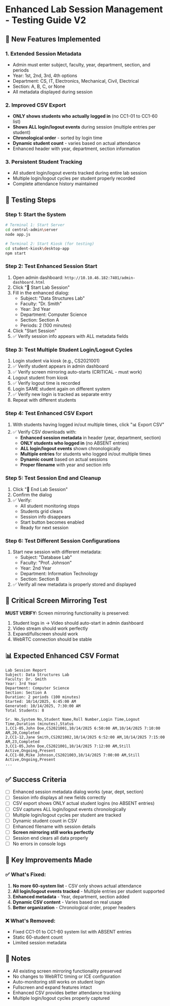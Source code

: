 # Enhanced Lab Session Management - Testing Guide V2

## 🚀 New Features Implemented

### 1. Extended Session Metadata
- Admin must enter subject, faculty, year, department, section, and periods
- Year: 1st, 2nd, 3rd, 4th options
- Department: CS, IT, Electronics, Mechanical, Civil, Electrical
- Section: A, B, C, or None
- All metadata displayed during session

### 2. Improved CSV Export
- **ONLY shows students who actually logged in** (no CC1-01 to CC1-60 list)
- **Shows ALL login/logout events** during session (multiple entries per student)
- **Chronological order** - sorted by login time
- **Dynamic student count** - varies based on actual attendance
- Enhanced header with year, department, section information

### 3. Persistent Student Tracking
- All student login/logout events tracked during entire lab session
- Multiple login/logout cycles per student properly recorded
- Complete attendance history maintained

## 🧪 Testing Steps

### Step 1: Start the System
```bash
# Terminal 1: Start Server
cd central-admin\server
node app.js

# Terminal 2: Start Kiosk (for testing)
cd student-kiosk\desktop-app
npm start
```

### Step 2: Test Enhanced Session Start
1. Open admin dashboard: `http://10.10.46.182:7401/admin-dashboard.html`
2. Click "🚀 Start Lab Session"
3. Fill in the enhanced dialog:
   - Subject: "Data Structures Lab"
   - Faculty: "Dr. Smith"
   - Year: 3rd Year
   - Department: Computer Science
   - Section: Section A
   - Periods: 2 (100 minutes)
4. Click "Start Session"
5. ✅ Verify session info appears with ALL metadata fields

### Step 3: Test Multiple Student Login/Logout Cycles
1. Login student via kiosk (e.g., CS2021001)
2. ✅ Verify student appears in admin dashboard
3. ✅ Verify screen mirroring auto-starts (CRITICAL - must work)
4. Logout student from kiosk
5. ✅ Verify logout time is recorded
6. Login SAME student again on different system
7. ✅ Verify new login is tracked as separate entry
8. Repeat with different students

### Step 4: Test Enhanced CSV Export
1. With students having logged in/out multiple times, click "📊 Export CSV"
2. ✅ Verify CSV downloads with:
   - **Enhanced session metadata** in header (year, department, section)
   - **ONLY students who logged in** (no ABSENT entries)
   - **ALL login/logout events** shown chronologically
   - **Multiple entries** for students who logged in/out multiple times
   - **Dynamic count** based on actual sessions
   - **Proper filename** with year and section info

### Step 5: Test Session End and Cleanup
1. Click "🛑 End Lab Session"
2. Confirm the dialog
3. ✅ Verify:
   - All student monitoring stops
   - Students grid clears
   - Session info disappears
   - Start button becomes enabled
   - Ready for next session

### Step 6: Test Different Session Configurations
1. Start new session with different metadata:
   - Subject: "Database Lab"
   - Faculty: "Prof. Johnson"
   - Year: 2nd Year
   - Department: Information Technology
   - Section: Section B
2. ✅ Verify all new metadata is properly stored and displayed

## 🚨 Critical Screen Mirroring Test

**MUST VERIFY:** Screen mirroring functionality is preserved:
1. Student logs in → Video should auto-start in admin dashboard
2. Video stream should work perfectly
3. Expand/fullscreen should work
4. WebRTC connection should be stable

## 📊 Expected Enhanced CSV Format

```csv
Lab Session Report
Subject: Data Structures Lab
Faculty: Dr. Smith
Year: 3rd Year
Department: Computer Science
Section: Section A
Duration: 2 periods (100 minutes)
Started: 10/14/2025, 6:45:00 AM
Generated: 10/14/2025, 7:30:00 AM
Total Students: 8

Sr. No,System No,Student Name,Roll Number,Login Time,Logout Time,Duration (minutes),Status
1,CC1-05,John Doe,CS2021001,10/14/2025 6:50:00 AM,10/14/2025 7:10:00 AM,20,Completed
2,CC1-12,Jane Smith,CS2021002,10/14/2025 6:52:00 AM,10/14/2025 7:15:00 AM,23,Completed
3,CC1-05,John Doe,CS2021001,10/14/2025 7:12:00 AM,Still Active,Ongoing,Present
4,CC1-08,Mike Johnson,CS2021003,10/14/2025 7:00:00 AM,Still Active,Ongoing,Present
...
```

## ✅ Success Criteria

- [ ] Enhanced session metadata dialog works (year, dept, section)
- [ ] Session info displays all new fields correctly
- [ ] CSV export shows ONLY actual student logins (no ABSENT entries)
- [ ] CSV captures ALL login/logout events chronologically
- [ ] Multiple login/logout cycles per student are tracked
- [ ] Dynamic student count in CSV
- [ ] Enhanced filename with session details
- [ ] **Screen mirroring still works perfectly**
- [ ] Session end clears all data properly
- [ ] No errors in console logs

## 🔧 Key Improvements Made

### ✅ What's Fixed:
1. **No more 60-system list** - CSV only shows actual attendance
2. **All login/logout events tracked** - Multiple entries per student supported
3. **Enhanced metadata** - Year, department, section added
4. **Dynamic CSV content** - Varies based on real usage
5. **Better organization** - Chronological order, proper headers

### ❌ What's Removed:
- Fixed CC1-01 to CC1-60 system list with ABSENT entries
- Static 60-student count
- Limited session metadata

## 📝 Notes

- All existing screen mirroring functionality preserved
- No changes to WebRTC timing or ICE configuration
- Auto-monitoring still works on student login
- Fullscreen and expand features intact
- Enhanced CSV provides better attendance tracking
- Multiple login/logout cycles properly captured
